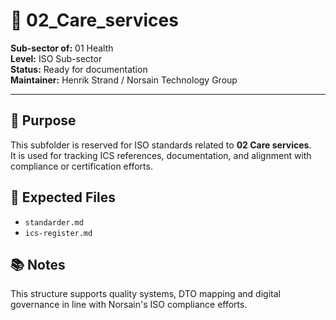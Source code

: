 # 📁 02_Care_services

**Sub-sector of:** 01 Health  
**Level:** ISO Sub-sector  
**Status:** Ready for documentation  
**Maintainer:** Henrik Strand / Norsain Technology Group  

---

## 📌 Purpose

This subfolder is reserved for ISO standards related to **02 Care services**.  
It is used for tracking ICS references, documentation, and alignment with compliance or certification efforts.

## 📄 Expected Files
- `standarder.md`
- `ics-register.md`

## 📚 Notes
This structure supports quality systems, DTO mapping and digital governance in line with Norsain's ISO compliance efforts.

